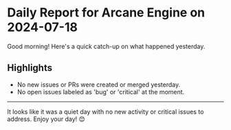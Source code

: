 # Daily Report for Arcane Engine on 2024-07-18

Good morning! Here's a quick catch-up on what happened yesterday.

## Highlights
- No new issues or PRs were created or merged yesterday.
- No open issues labeled as 'bug' or 'critical' at the moment.

---

It looks like it was a quiet day with no new activity or critical issues to address. Enjoy your day! 😊